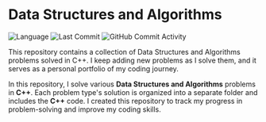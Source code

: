 # **Data Structures and Algorithms**

![Language](https://img.shields.io/badge/language-C%2B%2B-blue.svg)
![Last Commit](https://img.shields.io/github/last-commit/thesahibnanda/DSA.svg)
![GitHub Commit Activity](https://img.shields.io/github/commit-activity/y/thesahibnanda/DSA)


This repository contains a collection of Data Structures and Algorithms problems solved in C++. I keep adding new problems as I solve them, and it serves as a personal portfolio of my coding journey.


In this repository, I solve various **Data Structures and Algorithms** problems in **C++**. Each problem type's solution is organized into a separate folder and includes the **C++** code. I created this repository to track my progress in problem-solving and improve my coding skills.
